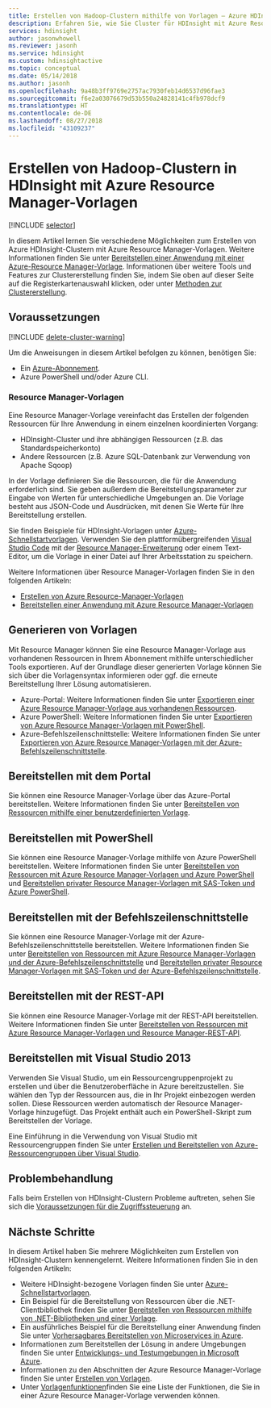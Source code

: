 ```yaml
---
title: Erstellen von Hadoop-Clustern mithilfe von Vorlagen – Azure HDInsight
description: Erfahren Sie, wie Sie Cluster für HDInsight mit Azure Resource Manager-Vorlagen erstellen.
services: hdinsight
author: jasonwhowell
ms.reviewer: jasonh
ms.service: hdinsight
ms.custom: hdinsightactive
ms.topic: conceptual
ms.date: 05/14/2018
ms.author: jasonh
ms.openlocfilehash: 9a48b3ff9769e2757ac7930feb14d6537d96fae3
ms.sourcegitcommit: f6e2a03076679d53b550a24828141c4fb978dcf9
ms.translationtype: HT
ms.contentlocale: de-DE
ms.lasthandoff: 08/27/2018
ms.locfileid: "43109237"
---
```

# <a name="create-hadoop-clusters-in-hdinsight-by-using-resource-manager-templates"></a>Erstellen von Hadoop-Clustern in HDInsight mit Azure Resource Manager-Vorlagen
[!INCLUDE [selector](../../includes/hdinsight-create-linux-cluster-selector.md)]

In diesem Artikel lernen Sie verschiedene Möglichkeiten zum Erstellen von Azure HDInsight-Clustern mit Azure Resource Manager-Vorlagen. Weitere Informationen finden Sie unter [Bereitstellen einer Anwendung mit einer Azure-Resource Manager-Vorlage](../azure-resource-manager/resource-group-template-deploy.md). Informationen über weitere Tools und Features zur Clustererstellung finden Sie, indem Sie oben auf dieser Seite auf die Registerkartenauswahl klicken, oder unter [Methoden zur Clustererstellung](hdinsight-hadoop-provision-linux-clusters.md#cluster-setup-methods).

## <a name="prerequisites"></a>Voraussetzungen
[!INCLUDE [delete-cluster-warning](../../includes/hdinsight-delete-cluster-warning.md)]

Um die Anweisungen in diesem Artikel befolgen zu können, benötigen Sie:

* Ein [Azure-Abonnement](https://azure.microsoft.com/documentation/videos/get-azure-free-trial-for-testing-hadoop-in-hdinsight/).
* Azure PowerShell und/oder Azure CLI.

### <a name="resource-manager-templates"></a>Resource Manager-Vorlagen
Eine Resource Manager-Vorlage vereinfacht das Erstellen der folgenden Ressourcen für Ihre Anwendung in einem einzelnen koordinierten Vorgang:
* HDInsight-Cluster und ihre abhängigen Ressourcen (z.B. das Standardspeicherkonto)
* Andere Ressourcen (z.B. Azure SQL-Datenbank zur Verwendung von Apache Sqoop)

In der Vorlage definieren Sie die Ressourcen, die für die Anwendung erforderlich sind. Sie geben außerdem die Bereitstellungsparameter zur Eingabe von Werten für unterschiedliche Umgebungen an. Die Vorlage besteht aus JSON-Code und Ausdrücken, mit denen Sie Werte für Ihre Bereitstellung erstellen.

Sie finden Beispiele für HDInsight-Vorlagen unter [Azure-Schnellstartvorlagen](https://azure.microsoft.com/resources/templates/?term=hdinsight). Verwenden Sie den plattformübergreifenden [Visual Studio Code](https://code.visualstudio.com/#alt-downloads) mit der [Resource Manager-Erweiterung](https://marketplace.visualstudio.com/items?itemName=msazurermtools.azurerm-vscode-tools) oder einem Text-Editor, um die Vorlage in einer Datei auf Ihrer Arbeitsstation zu speichern. 

Weitere Informationen über Resource Manager-Vorlagen finden Sie in den folgenden Artikeln:

* [Erstellen von Azure Resource-Manager-Vorlagen](../azure-resource-manager/resource-group-authoring-templates.md)
* [Bereitstellen einer Anwendung mit Azure Resource Manager-Vorlagen](../azure-resource-manager/resource-group-template-deploy.md)

## <a name="generate-templates"></a>Generieren von Vorlagen

Mit Resource Manager können Sie eine Resource Manager-Vorlage aus vorhandenen Ressourcen in Ihrem Abonnement mithilfe unterschiedlicher Tools exportieren. Auf der Grundlage dieser generierten Vorlage können Sie sich über die Vorlagensyntax informieren oder ggf. die erneute Bereitstellung Ihrer Lösung automatisieren.

- Azure-Portal: Weitere Informationen finden Sie unter [Exportieren einer Azure Resource Manager-Vorlage aus vorhandenen Ressourcen](../azure-resource-manager/resource-manager-export-template.md).
- Azure PowerShell: Weitere Informationen finden Sie unter [Exportieren von Azure Resource Manager-Vorlagen mit PowerShell](../azure-resource-manager/resource-manager-export-template-powershell.md).
- Azure-Befehlszeilenschnittstelle: Weitere Informationen finden Sie unter [Exportieren von Azure Resource Manager-Vorlagen mit der Azure-Befehlszeilenschnittstelle](../azure-resource-manager/resource-manager-export-template-cli.md).


## <a name="deploy-using-the-portal"></a>Bereitstellen mit dem Portal

Sie können eine Resource Manager-Vorlage über das Azure-Portal bereitstellen. Weitere Informationen finden Sie unter [Bereitstellen von Ressourcen mithilfe einer benutzerdefinierten Vorlage](../azure-resource-manager/resource-group-template-deploy-portal.md#deploy-resources-from-custom-template).

## <a name="deploy-using-powershell"></a>Bereitstellen mit PowerShell

Sie können eine Resource Manager-Vorlage mithilfe von Azure PowerShell bereitstellen. Weitere Informationen finden Sie unter [Bereitstellen von Ressourcen mit Azure Resource Manager-Vorlagen und Azure PowerShell](../azure-resource-manager/resource-group-template-deploy.md) und [Bereitstellen privater Resource Manager-Vorlagen mit SAS-Token und Azure PowerShell](../azure-resource-manager/resource-manager-powershell-sas-token.md).

## <a name="deploy-using-cli"></a>Bereitstellen mit der Befehlszeilenschnittstelle

Sie können eine Resource Manager-Vorlage mit der Azure-Befehlszeilenschnittstelle bereitstellen. Weitere Informationen finden Sie unter [Bereitstellen von Ressourcen mit Azure Resource Manager-Vorlagen und der Azure-Befehlszeilenschnittstelle](../azure-resource-manager/resource-group-template-deploy-cli.md) und [Bereitstellen privater Resource Manager-Vorlagen mit SAS-Token und der Azure-Befehlszeilenschnittstelle](../azure-resource-manager/resource-manager-cli-sas-token.md).

## <a name="deploy-using-the-rest-api"></a>Bereitstellen mit der REST-API
Sie können eine Resource Manager-Vorlage mit der REST-API bereitstellen. Weitere Informationen finden Sie unter [Bereitstellen von Ressourcen mit Azure Resource Manager-Vorlagen und Resource Manager-REST-API](../azure-resource-manager/resource-group-template-deploy-rest.md).

## <a name="deploy-with-visual-studio"></a>Bereitstellen mit Visual Studio 2013
 Verwenden Sie Visual Studio, um ein Ressourcengruppenprojekt zu erstellen und über die Benutzeroberfläche in Azure bereitzustellen. Sie wählen den Typ der Ressourcen aus, die in Ihr Projekt einbezogen werden sollen. Diese Ressourcen werden automatisch der Resource Manager-Vorlage hinzugefügt. Das Projekt enthält auch ein PowerShell-Skript zum Bereitstellen der Vorlage.

Eine Einführung in die Verwendung von Visual Studio mit Ressourcengruppen finden Sie unter [Erstellen und Bereitstellen von Azure-Ressourcengruppen über Visual Studio](../azure-resource-manager/vs-azure-tools-resource-groups-deployment-projects-create-deploy.md).

## <a name="troubleshoot"></a>Problembehandlung

Falls beim Erstellen von HDInsight-Clustern Probleme auftreten, sehen Sie sich die [Voraussetzungen für die Zugriffssteuerung](hdinsight-administer-use-portal-linux.md#create-clusters) an.

## <a name="next-steps"></a>Nächste Schritte
In diesem Artikel haben Sie mehrere Möglichkeiten zum Erstellen von HDInsight-Clustern kennengelernt. Weitere Informationen finden Sie in den folgenden Artikeln:

* Weitere HDInsight-bezogene Vorlagen finden Sie unter [Azure-Schnellstartvorlagen](https://azure.microsoft.com/resources/templates/?term=hdinsight).
* Ein Beispiel für die Bereitstellung von Ressourcen über die .NET-Clientbibliothek finden Sie unter [Bereitstellen von Ressourcen mithilfe von .NET-Bibliotheken und einer Vorlage](../virtual-machines/windows/csharp-template.md?toc=%2fazure%2fvirtual-machines%2fwindows%2ftoc.json).
* Ein ausführliches Beispiel für die Bereitstellung einer Anwendung finden Sie unter [Vorhersagbares Bereitstellen von Microservices in Azure](../app-service/app-service-deploy-complex-application-predictably.md).
* Informationen zum Bereitstellen der Lösung in andere Umgebungen finden Sie unter [Entwicklungs- und Testumgebungen in Microsoft Azure](../solution-dev-test-environments.md).
* Informationen zu den Abschnitten der Azure Resource Manager-Vorlage finden Sie unter [Erstellen von Vorlagen](../azure-resource-manager/resource-group-authoring-templates.md).
* Unter [Vorlagenfunktionen](../azure-resource-manager/resource-group-template-functions.md)finden Sie eine Liste der Funktionen, die Sie in einer Azure Resource Manager-Vorlage verwenden können.
